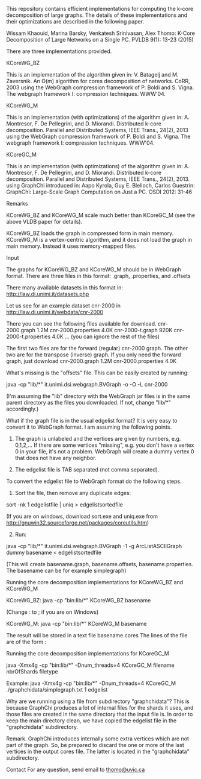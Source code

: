 This repository contains efficient implementations for computing the k-core decomposition of large graphs. The details of these implementations and their optimizations are described in the following paper. 

Wissam Khaouid, Marina Barsky, Venkatesh Srinivasan, Alex Thomo:
K-Core Decomposition of Large Networks on a Single PC. PVLDB 9(1): 13-23 (2015)

There are three implementations provided.

KCoreWG_BZ

This is an implementation of the algorithm given in: 
V. Batagelj and M. Zaversnik. An O(m) algorithm for cores decomposition of networks. CoRR, 2003
using the WebGraph compression framework of
P. Boldi and S. Vigna. The webgraph framework I: compression techniques. WWW'04.

KCoreWG_M

This is an implementation (with optimizations) of the algorithm given in: 
A. Montresor, F. De Pellegrini, and D. Miorandi. Distributed k-core decomposition. Parallel and Distributed Systems, IEEE Trans., 24(2), 2013
using the WebGraph compression framework of
P. Boldi and S. Vigna. The webgraph framework I: compression techniques. WWW'04.

KCoreGC_M

This is an implementation (with optimizations) of the algorithm given in: 
A. Montresor, F. De Pellegrini, and D. Miorandi. Distributed k-core decomposition. Parallel and Distributed Systems, IEEE Trans., 24(2), 2013.
using GraphChi introduced in:
Aapo Kyrola, Guy E. Blelloch, Carlos Guestrin:
GraphChi: Large-Scale Graph Computation on Just a PC. OSDI 2012: 31-46

Remarks

KCoreWG_BZ and KCoreWG_M scale much better than KCoreGC_M (see the above VLDB paper for details). 

KCoreWG_BZ loads the graph in compressed form in main memory. 
KCoreWG_M is a vertex-centric algorithm, and it does not load the graph in main memory. Instead it uses memory-mapped files. 

Input

The graphs for KCoreWG_BZ and KCoreWG_M should be in WebGraph format.  There are three files in this format: 
<basename>.graph, <basename>.properties, and <basename>.offsets

There many available datasets in this format in:
http://law.di.unimi.it/datasets.php

Let us see for an example dataset cnr-2000 in http://law.di.unimi.it/webdata/cnr-2000

There you can see the following files available for download.
cnr-2000.graph	1.2M
cnr-2000.properties	4.0K
cnr-2000-t.graph	920K
cnr-2000-t.properties	4.0K
...
(you can ignore the rest of the files)

The first two files are for the forward (regular) cnr-2000 graph. The other two are for the transpose (inverse) graph. If you only need the forward graph, just download 
cnr-2000.graph	1.2M
cnr-2000.properties	4.0K

What's missing is the "offsets" file. This can be easily created by running:

java -cp "lib/*" it.unimi.dsi.webgraph.BVGraph -o -O -L cnr-2000

(I'm assuming the "lib" directory with the WebGraph jar files is in the same parent directory as the files you downloaded. If not, change "lib/*" accordingly.)

What if the graph file is in the usual edgelist format? It is very easy to convert it to WebGraph format. I am assuming the following points. 

1. The graph is unlabeled and the vertices are given by numbers, e.g. 0,1,2,... If there are some vertices "missing", e.g. you don't have a vertex 0 in your file, it's not a problem. WebGraph will create a dummy vertex 0 that does not have any neighbor. 

2. The edgelist file is TAB separated (not comma separated). 

To convert the edgelist file to WebGraph format do the following steps. 

1. Sort the file, then remove any duplicate edges:

sort -nk 1 edgelistfile | uniq > edgelistsortedfile

(If you are on windows, download sort.exe and uniq.exe from http://gnuwin32.sourceforge.net/packages/coreutils.htm)

2. Run:

java -cp "lib/*" it.unimi.dsi.webgraph.BVGraph -1 -g ArcListASCIIGraph dummy basename < edgelistsortedfile

(This will create basename.graph, basename.offsets, basename.properties.
The basename can be for example simplegraph)

Running the core decomposition implementations for KCoreWG_BZ and KCoreWG_M

KCoreWG_BZ:
java -cp "bin:lib/*" KCoreWG_BZ basename

(Change : to ; if you are on Windows)

KCoreWG_M:
java -cp "bin:lib/*" KCoreWG_M basename

The result will be stored in a text file basename.cores
The lines of the file are of the form <vertex-id>:<core-number>


Running the core decomposition implementations for KCoreGC_M

java -Xmx4g -cp "bin:lib/*" -Dnum_threads=4 KCoreGC_M filename nbrOfShards filetype

Example: 
java -Xmx4g -cp "bin:lib/*" -Dnum_threads=4 KCoreGC_M ./graphchidata/simplegraph.txt 1 edgelist

Why are we running using a file from subdirectory "graphchidata"? This is because GraphChi produces a lot of internal files for the shards it uses, and those files are created in the same directory that the input file is. In order to keep the main directory clean, we have copied the edgelist file in the "graphchidata" subdirectory.

Remark. 
GraphChi introduces internally some extra vertices which are not part of the graph. So, be prepared to discard the one or more of the last vertices in the output cores file. The latter is located in the "graphchidata" subdirectory.

Contact
For any question, send email to thomo@uvic.ca

